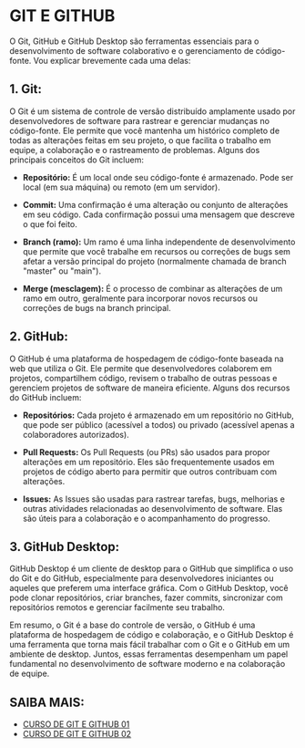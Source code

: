 # GIT E GITHUB
O Git, GitHub e GitHub Desktop são ferramentas essenciais para o desenvolvimento de software colaborativo e o gerenciamento de código-fonte. Vou explicar brevemente cada uma delas:

## 1. Git:
O Git é um sistema de controle de versão distribuído amplamente usado por desenvolvedores de software para rastrear e gerenciar mudanças no código-fonte. Ele permite que você mantenha um histórico completo de todas as alterações feitas em seu projeto, o que facilita o trabalho em equipe, a colaboração e o rastreamento de problemas. Alguns dos principais conceitos do Git incluem:

- **Repositório:** É um local onde seu código-fonte é armazenado. Pode ser local (em sua máquina) ou remoto (em um servidor).

- **Commit:** Uma confirmação é uma alteração ou conjunto de alterações em seu código. Cada confirmação possui uma mensagem que descreve o que foi feito.

- **Branch (ramo):** Um ramo é uma linha independente de desenvolvimento que permite que você trabalhe em recursos ou correções de bugs sem afetar a versão principal do projeto (normalmente chamada de branch "master" ou "main").

- **Merge (mesclagem):** É o processo de combinar as alterações de um ramo em outro, geralmente para incorporar novos recursos ou correções de bugs na branch principal.

## 2. GitHub:
O GitHub é uma plataforma de hospedagem de código-fonte baseada na web que utiliza o Git. Ele permite que desenvolvedores colaborem em projetos, compartilhem código, revisem o trabalho de outras pessoas e gerenciem projetos de software de maneira eficiente. Alguns dos recursos do GitHub incluem:

- **Repositórios:** Cada projeto é armazenado em um repositório no GitHub, que pode ser público (acessível a todos) ou privado (acessível apenas a colaboradores autorizados).

- **Pull Requests:** Os Pull Requests (ou PRs) são usados para propor alterações em um repositório. Eles são frequentemente usados em projetos de código aberto para permitir que outros contribuam com alterações.

- **Issues:** As Issues são usadas para rastrear tarefas, bugs, melhorias e outras atividades relacionadas ao desenvolvimento de software. Elas são úteis para a colaboração e o acompanhamento do progresso.

## 3. GitHub Desktop:
GitHub Desktop é um cliente de desktop para o GitHub que simplifica o uso do Git e do GitHub, especialmente para desenvolvedores iniciantes ou aqueles que preferem uma interface gráfica. Com o GitHub Desktop, você pode clonar repositórios, criar branches, fazer commits, sincronizar com repositórios remotos e gerenciar facilmente seu trabalho.

Em resumo, o Git é a base do controle de versão, o GitHub é uma plataforma de hospedagem de código e colaboração, e o GitHub Desktop é uma ferramenta que torna mais fácil trabalhar com o Git e o GitHub em um ambiente de desktop. Juntos, essas ferramentas desempenham um papel fundamental no desenvolvimento de software moderno e na colaboração de equipe.

## SAIBA MAIS:
* [CURSO DE GIT E GITHUB 01](https://github.com/VILHALVA/CURSO-DE-GIT-E-GITHUB-01)
* [CURSO DE GIT E GITHUB 02](https://github.com/VILHALVA/CURSO-DE-GIT-E-GITHUB-02)